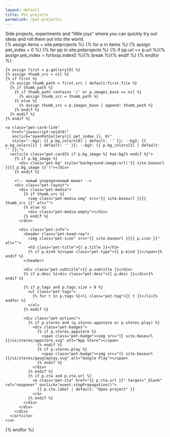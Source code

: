 ```yaml
---
layout: default
title: Pet projects
permalink: /pet-projects/
---
```


<!-- краткое описание раздела, как «лейбл кейса», но только текст -->
<div class="pet-meta">
  <div class="case-summary2">
    Side projects, experiments and “little joys” where you can quickly try out ideas and roll them out into the world.
  </div>
</div>
<div class="pet-grid">
  {% assign items = site.petprojects %}
  {% for p in items %}
    {% assign pet_index = 0 %}
    {% for pp in site.petprojects %}
      {% if pp.url == p.url %}{% assign pet_index = forloop.index0 %}{% break %}{% endif %}
    {% endfor %}

    {% assign first = p.gallery[0] %}
    {% assign thumb_src = nil %}
    {% if first %}
      {% assign thumb_path = first.src | default:first.file %}
      {% if thumb_path %}
        {% if thumb_path contains '/' or p.images_base == nil %}
          {% assign thumb_src = thumb_path %}
        {% else %}
          {% assign thumb_src = p.images_base | append: thumb_path %}
        {% endif %}
      {% endif %}
    {% endif %}

    <a class="pet-card-link"
       href="javascript:void(0)"
       onclick="openPetGallery({{ pet_index }}, 0)"
       style="--bg1: {{ p.bg_colors[0] | default: '' }}; --bg2: {{ p.bg_colors[1] | default: '' }}; --bg3: {{ p.bg_colors[2] | default: '' }};">
      <article class="pet-card{% if p.bg_image %} has-bg{% endif %}">
        {% if p.bg_image %}
          <div class="pet-bg" style="background-image:url('{{ site.baseurl }}{{ p.bg_image }}')"></div>
        {% endif %}

        <!-- новый упорядоченный макет -->
        <div class="pet-layout">
          <div class="pet-media">
            {% if thumb_src %}
              <img class="pet-media-img" src="{{ site.baseurl }}{{ thumb_src }}" alt="">
            {% else %}
              <div class="pet-media-empty"></div>
            {% endif %}
          </div>

          <div class="pet-info">
            <header class="pet-head-row">
              <img class="pet-icon" src="{{ site.baseurl }}{{ p.icon }}" alt="">
              <h3 class="pet-title">{{ p.title }}</h3>
              {% if p.kind %}<span class="pet-type">{{ p.kind }}</span>{% endif %}
            </header>

            <div class="pet-subtitle">{{ p.subtitle }}</div>
            {% if p.desc %}<div class="pet-desc">{{ p.desc }}</div>{% endif %}

            {% if p.tags and p.tags.size > 0 %}
              <ul class="pet-tags">
                {% for t in p.tags %}<li class="pet-tag">{{ t }}</li>{% endfor %}
              </ul>
            {% endif %}

            <div class="pet-actions">
              {% if p.stores and (p.stores.appstore or p.stores.play) %}
                <div class="pet-badges">
                  {% if p.stores.appstore %}
                    <span class="pet-badge"><img src="{{ site.baseurl }}/ui/stores/appstore.svg" alt="App Store"></span>
                  {% endif %}
                  {% if p.stores.play %}
                    <span class="pet-badge"><img src="{{ site.baseurl }}/ui/stores/googleplay.svg" alt="Google Play"></span>
                  {% endif %}
                </div>
              {% endif %}
              {% if p.cta and p.cta.url %}
                <a class="pet-cta" href="{{ p.cta.url }}" target="_blank" rel="noopener" onclick="event.stopPropagation()">
                  {{ p.cta.label | default: "Open project" }}
                </a>
              {% endif %}
            </div>
          </div>
        </div>
      </article>
    </a>
  {% endfor %}
</div>
<!-- используем общий lightbox из default.html -->
<div id="lightbox" class="lightbox" style="display:none;">
  <div class="lightbox-bg" onclick="closeLightbox()"></div>
  <div class="lightbox-content">
    <button class="lightbox-close" onclick="closeLightbox()" aria-label="Close">
      <img src="{{ site.baseurl }}/ui/lightbox_close.svg" width="36" height="36" alt="Close">
    </button>
    <button class="lightbox-arrow left" onclick="lightboxPrev()" aria-label="Previous">
      <img src="{{ site.baseurl }}/ui/lightbox_arrow_left.svg" width="36" height="36" alt="Prev">
    </button>
    <img id="lightbox-img" class="lightbox-img" src="">
    <button class="lightbox-arrow right" onclick="lightboxNext()" aria-label="Next">
      <img src="{{ site.baseurl }}/ui/lightbox_arrow_right.svg" width="36" height="36" alt="Next">
    </button>
    <div id="lightbox-caption" class="lightbox-caption"></div>
  </div>
</div>
